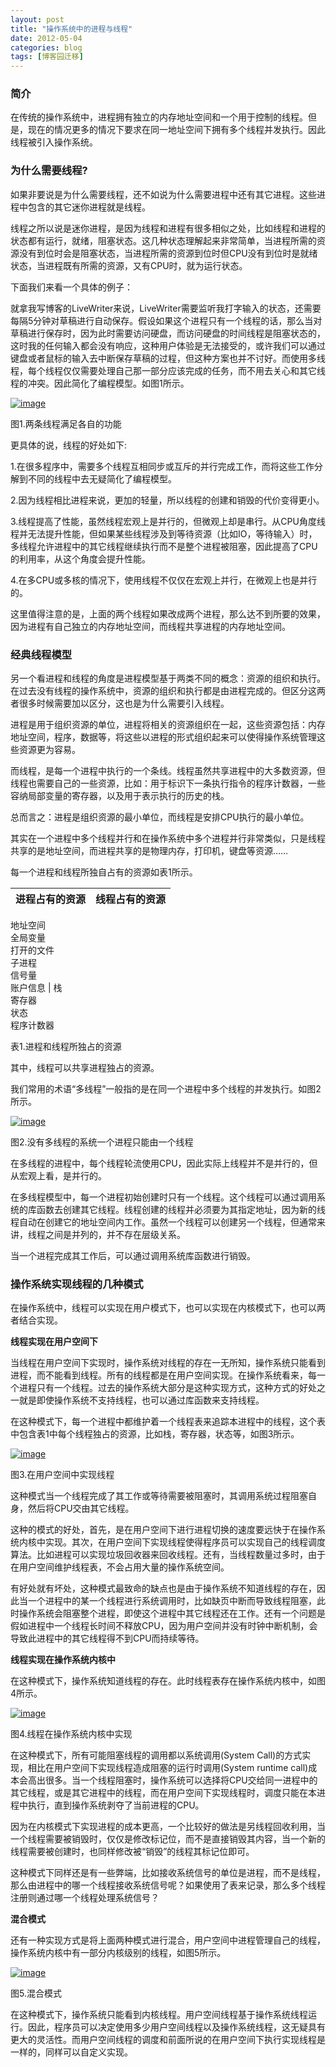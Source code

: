 ```yaml
---
layout: post
title: "操作系统中的进程与线程"
date: 2012-05-04
categories: blog
tags: [博客园迁移]
---
```


### 简介

在传统的操作系统中，进程拥有独立的内存地址空间和一个用于控制的线程。但是，现在的情况更多的情况下要求在同一地址空间下拥有多个线程并发执行。因此线程被引入操作系统。

### 为什么需要线程?

如果非要说是为什么需要线程，还不如说为什么需要进程中还有其它进程。这些进程中包含的其它迷你进程就是线程。

线程之所以说是迷你进程，是因为线程和进程有很多相似之处，比如线程和进程的状态都有运行，就绪，阻塞状态。这几种状态理解起来非常简单，当进程所需的资源没有到位时会是阻塞状态，当进程所需的资源到位时但CPU没有到位时是就绪状态，当进程既有所需的资源，又有CPU时，就为运行状态。

下面我们来看一个具体的例子：

就拿我写博客的LiveWriter来说，LiveWriter需要监听我打字输入的状态，还需要每隔5分钟对草稿进行自动保存。假设如果这个进程只有一个线程的话，那么当对草稿进行保存时，因为此时需要访问硬盘，而访问硬盘的时间线程是阻塞状态的，这时我的任何输入都会没有响应，这种用户体验是无法接受的，或许我们可以通过键盘或者鼠标的输入去中断保存草稿的过程，但这种方案也并不讨好。而使用多线程，每个线程仅仅需要处理自己那一部分应该完成的任务，而不用去关心和其它线程的冲突。因此简化了编程模型。如图1所示。

[![image](https://cdn.jsdelivr.net/gh/careyson/careyson.github.io@main/assets/images/2012-05-04-/-201205040911583490.png)](http://images.cnblogs.com/cnblogs_com/CareySon/201205/201205040911578931.png)

图1.两条线程满足各自的功能

更具体的说，线程的好处如下:

1.在很多程序中，需要多个线程互相同步或互斥的并行完成工作，而将这些工作分解到不同的线程中去无疑简化了编程模型。

2.因为线程相比进程来说，更加的轻量，所以线程的创建和销毁的代价变得更小。

3.线程提高了性能，虽然线程宏观上是并行的，但微观上却是串行。从CPU角度线程并无法提升性能，但如果某些线程涉及到等待资源（比如IO，等待输入）时，多线程允许进程中的其它线程继续执行而不是整个进程被阻塞，因此提高了CPU的利用率，从这个角度会提升性能。

4.在多CPU或多核的情况下，使用线程不仅仅在宏观上并行，在微观上也是并行的。

这里值得注意的是，上面的两个线程如果改成两个进程，那么达不到所要的效果，因为进程有自己独立的内存地址空间，而线程共享进程的内存地址空间。

### 经典线程模型

另一个看进程和线程的角度是进程模型基于两类不同的概念：资源的组织和执行。在过去没有线程的操作系统中，资源的组织和执行都是由进程完成的。但区分这两者很多时候需要加以区分，这也是为什么需要引入线程。

进程是用于组织资源的单位，进程将相关的资源组织在一起，这些资源包括：内存地址空间，程序，数据等，将这些以进程的形式组织起来可以使得操作系统管理这些资源更为容易。

而线程，是每一个进程中执行的一个条线。线程虽然共享进程中的大多数资源，但线程也需要自己的一些资源，比如：用于标识下一条执行指令的程序计数器，一些容纳局部变量的寄存器，以及用于表示执行的历史的栈。

总而言之：进程是组织资源的最小单位，而线程是安排CPU执行的最小单位。

其实在一个进程中多个线程并行和在操作系统中多个进程并行非常类似，只是线程共享的是地址空间，而进程共享的是物理内存，打印机，键盘等资源……

每一个进程和线程所独自占有的资源如表1所示。

进程占有的资源 | 线程占有的资源  
---|---  
地址空间   
全局变量   
打开的文件   
子进程   
信号量   
账户信息 | 栈   
寄存器   
状态   
程序计数器  
  
表1.进程和线程所独占的资源

其中，线程可以共享进程独占的资源。

我们常用的术语“多线程”一般指的是在同一个进程中多个线程的并发执行。如图2所示。

[![image](https://cdn.jsdelivr.net/gh/careyson/careyson.github.io@main/assets/images/2012-05-04-/-201205040912008422.png)](http://images.cnblogs.com/cnblogs_com/CareySon/201205/201205040911597211.png)

图2.没有多线程的系统一个进程只能由一个线程

在多线程的进程中，每个线程轮流使用CPU，因此实际上线程并不是并行的，但从宏观上看，是并行的。

在多线程模型中，每一个进程初始创建时只有一个线程。这个线程可以通过调用系统的库函数去创建其它线程。线程创建的线程并必须要为其指定地址，因为新的线程自动在创建它的地址空间内工作。虽然一个线程可以创建另一个线程，但通常来讲，线程之间是并列的，并不存在层级关系。

当一个进程完成其工作后，可以通过调用系统库函数进行销毁。

### 操作系统实现线程的几种模式

在操作系统中，线程可以实现在用户模式下，也可以实现在内核模式下，也可以两者结合实现。

**线程实现在用户空间下**

当线程在用户空间下实现时，操作系统对线程的存在一无所知，操作系统只能看到进程，而不能看到线程。所有的线程都是在用户空间实现。在操作系统看来，每一个进程只有一个线程。过去的操作系统大部分是这种实现方式，这种方式的好处之一就是即使操作系统不支持线程，也可以通过库函数来支持线程。

在这种模式下，每一个进程中都维护着一个线程表来追踪本进程中的线程，这个表中包含表1中每个线程独占的资源，比如栈，寄存器，状态等，如图3所示。

[![image](https://cdn.jsdelivr.net/gh/careyson/careyson.github.io@main/assets/images/2012-05-04-/-201205040912048229.png)](http://images.cnblogs.com/cnblogs_com/CareySon/201205/201205040912031162.png)

图3.在用户空间中实现线程

这种模式当一个线程完成了其工作或等待需要被阻塞时，其调用系统过程阻塞自身，然后将CPU交由其它线程。

这种的模式的好处，首先，是在用户空间下进行进程切换的速度要远快于在操作系统内核中实现。其次，在用户空间下实现线程使得程序员可以实现自己的线程调度算法。比如进程可以实现垃圾回收器来回收线程。还有，当线程数量过多时，由于在用户空间维护线程表，不会占用大量的操作系统空间。

有好处就有坏处，这种模式最致命的缺点也是由于操作系统不知道线程的存在，因此当一个进程中的某一个线程进行系统调用时，比如缺页中断而导致线程阻塞，此时操作系统会阻塞整个进程，即使这个进程中其它线程还在工作。还有一个问题是假如进程中一个线程长时间不释放CPU，因为用户空间并没有时钟中断机制，会导致此进程中的其它线程得不到CPU而持续等待。

**线程实现在操作系统内核中**

在这种模式下，操作系统知道线程的存在。此时线程表存在操作系统内核中，如图4所示。

[![image](https://cdn.jsdelivr.net/gh/careyson/careyson.github.io@main/assets/images/2012-05-04-/-201205040912102760.png)](http://images.cnblogs.com/cnblogs_com/CareySon/201205/20120504091208610.png)

图4.线程在操作系统内核中实现

在这种模式下，所有可能阻塞线程的调用都以系统调用\(System Call\)的方式实现，相比在用户空间下实现线程造成阻塞的运行时调用\(System runtime call\)成本会高出很多。当一个线程阻塞时，操作系统可以选择将CPU交给同一进程中的其它线程，或是其它进程中的线程，而在用户空间下实现线程时，调度只能在本进程中执行，直到操作系统剥夺了当前进程的CPU。

因为在内核模式下实现进程的成本更高，一个比较好的做法是另线程回收利用，当一个线程需要被销毁时，仅仅是修改标记位，而不是直接销毁其内容，当一个新的线程需要被创建时，也同样修改被“销毁”的线程其标记位即可。

这种模式下同样还是有一些弊端，比如接收系统信号的单位是进程，而不是线程，那么由进程中的哪一个线程接收系统信号呢？如果使用了表来记录，那么多个线程注册则通过哪一个线程处理系统信号？

**混合模式**

还有一种实现方式是将上面两种模式进行混合，用户空间中进程管理自己的线程，操作系统内核中有一部分内核级别的线程，如图5所示。

[![image](https://cdn.jsdelivr.net/gh/careyson/careyson.github.io@main/assets/images/2012-05-04-/-201205040912183652.png)](http://images.cnblogs.com/cnblogs_com/CareySon/201205/201205040912145698.png)

图5.混合模式

在这种模式下，操作系统只能看到内核线程。用户空间线程基于操作系统线程运行。因此，程序员可以决定使用多少用户空间线程以及操作系统线程，这无疑具有更大的灵活性。而用户空间线程的调度和前面所说的在用户空间下执行实现线程是一样的，同样可以自定义实现。

